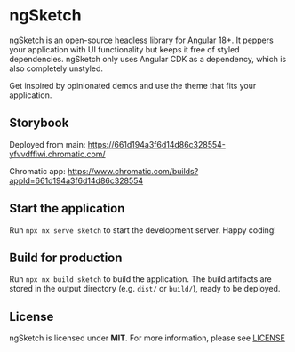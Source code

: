 # ngSketch

ngSketch is an open-source headless library for Angular 18+. It peppers your application with UI functionality but keeps it free of styled dependencies. ngSketch only uses Angular CDK as a dependency, which is also completely unstyled.

Get inspired by opinionated demos and use the theme that fits your application.

## Storybook

Deployed from main: https://661d194a3f6d14d86c328554-yfvvdffiwi.chromatic.com/

Chromatic app: https://www.chromatic.com/builds?appId=661d194a3f6d14d86c328554

## Start the application

Run `npx nx serve sketch` to start the development server. Happy coding!

## Build for production

Run `npx nx build sketch` to build the application. The build artifacts are stored in the output directory (e.g. `dist/` or `build/`), ready to be deployed.

## License

ngSketch is licensed under **MIT**. For more information, please see [LICENSE](/LICENSE)
